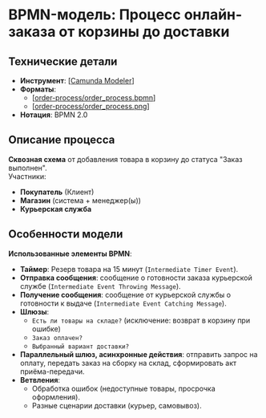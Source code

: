 # BPMN-модель: Процесс онлайн-заказа от корзины до доставки

## Технические детали
- **Инструмент**: [[Camunda Modeler](https://camunda.com/)]
- **Форматы**:
  - [[order-process/order_process.bpmn](https://github.com/Stacey7423/BPMN-projects/edit/main/order-process/order_process.bpmn)]
  - [[order-process/order_process.png](https://github.com/Stacey7423/BPMN-projects/blob/main/order-process/order_process.png)]
- **Нотация**: BPMN 2.0

## Описание процесса
**Сквозная схема** от добавления товара в корзину до статуса "Заказ выполнен".  
Участники:  
- **Покупатель** (Клиент)  
- **Магазин** (система + менеджер(ы))
- **Курьерская служба**  

## Особенности модели
**Использованные элементы BPMN**:
- **Таймер**: Резерв товара на 15 минут (`Intermediate Timer Event`).
- **Отправка сообщения**: сообщение о готовности заказа курьерской службе (`Intermediate Event Throwing Message`).
- **Получение сообщения**: сообщение от курьерской службы о готовности к выдаче (`Intermediate Event Catching Message`).
- **Шлюзы**:
  - `Есть ли товары на складе?` (исключение: возврат в корзину при ошибке)
  - `Заказ оплачен?` 
  - `Выбранный вариант доставки?`
- **Параллельный шлюз, асинхронные действия**: отправить запрос на оплату, передать заказ на сборку на склад, сформировать акт приёма-передачи.
- **Ветвления**:
  - Обработка ошибок (недоступные товары, просрочка оформления).
  - Разные сценарии доставки (курьер, самовывоз).
